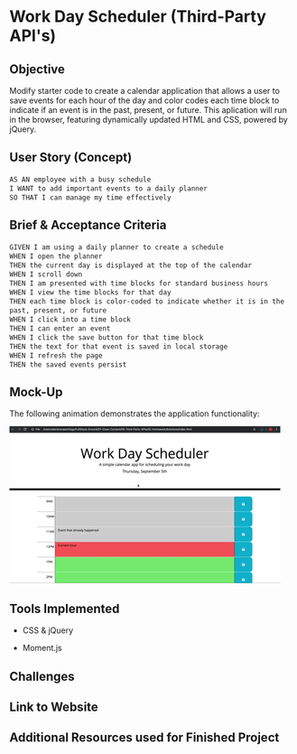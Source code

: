 # Work Day Scheduler (Third-Party API's)

## Objective

Modify starter code to create a calendar application that allows a user to save events for each hour of the day and color codes each time block to indicate if an event is in the past, present, or future. This aplication will run in the browser, featuring dynamically updated HTML and CSS, powered by jQuery.

## User Story (Concept)

```
AS AN employee with a busy schedule
I WANT to add important events to a daily planner
SO THAT I can manage my time effectively
```

## Brief & Acceptance Criteria

```
GIVEN I am using a daily planner to create a schedule
WHEN I open the planner
THEN the current day is displayed at the top of the calendar
WHEN I scroll down
THEN I am presented with time blocks for standard business hours
WHEN I view the time blocks for that day
THEN each time block is color-coded to indicate whether it is in the past, present, or future
WHEN I click into a time block
THEN I can enter an event
WHEN I click the save button for that time block
THEN the text for that event is saved in local storage
WHEN I refresh the page
THEN the saved events persist
```

## Mock-Up

The following animation demonstrates the application functionality:

![day planner demo](./Assets/05-third-party-apis-homework-demo.gif)

## Tools Implemented

* CSS & jQuery

* Moment.js

## Challenges

## Link to Website

## Additional Resources used for Finished Project